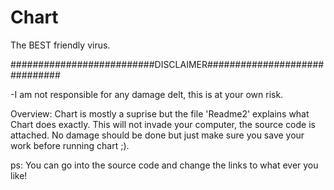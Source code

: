 # Chart
The BEST friendly virus.


##########################DISCLAIMER##############################

-I am not responsible for any damage delt, this is at your own risk.



Overview:
  Chart is mostly a suprise but the file 'Readme2' explains what Chart does exactly.
 This will not invade your computer, the source code is attached.
 No damage should be done but just make sure you save your work before
 running chart ;).



ps: You can go into the source code and change the links to what ever you like!
